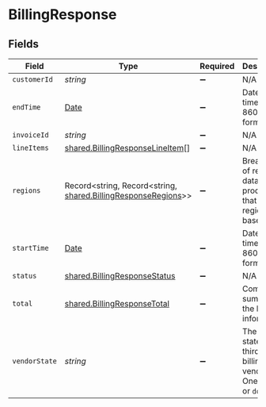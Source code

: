 # BillingResponse


## Fields

| Field                                                                                                          | Type                                                                                                           | Required                                                                                                       | Description                                                                                                    | Example                                                                                                        |
| -------------------------------------------------------------------------------------------------------------- | -------------------------------------------------------------------------------------------------------------- | -------------------------------------------------------------------------------------------------------------- | -------------------------------------------------------------------------------------------------------------- | -------------------------------------------------------------------------------------------------------------- |
| `customerId`                                                                                                   | *string*                                                                                                       | :heavy_minus_sign:                                                                                             | N/A                                                                                                            | x4xCwxxJxGCx123Rx5xTx                                                                                          |
| `endTime`                                                                                                      | [Date](https://developer.mozilla.org/en-US/docs/Web/JavaScript/Reference/Global_Objects/Date)                  | :heavy_minus_sign:                                                                                             | Date and time in ISO 8601 format.                                                                              | 2020-04-09T18:14:30Z                                                                                           |
| `invoiceId`                                                                                                    | *string*                                                                                                       | :heavy_minus_sign:                                                                                             | N/A                                                                                                            | 7SlAESxcJ2zxHOV4gQ9y9X                                                                                         |
| `lineItems`                                                                                                    | [shared.BillingResponseLineItem](../../models/shared/billingresponselineitem.md)[]                             | :heavy_minus_sign:                                                                                             | N/A                                                                                                            |                                                                                                                |
| `regions`                                                                                                      | Record<string, Record<string, [shared.BillingResponseRegions](../../models/shared/billingresponseregions.md)>> | :heavy_minus_sign:                                                                                             | Breakdown of regional data for products that are region based.                                                 |                                                                                                                |
| `startTime`                                                                                                    | [Date](https://developer.mozilla.org/en-US/docs/Web/JavaScript/Reference/Global_Objects/Date)                  | :heavy_minus_sign:                                                                                             | Date and time in ISO 8601 format.                                                                              | 2020-04-09T18:14:30Z                                                                                           |
| `status`                                                                                                       | [shared.BillingResponseStatus](../../models/shared/billingresponsestatus.md)                                   | :heavy_minus_sign:                                                                                             | N/A                                                                                                            |                                                                                                                |
| `total`                                                                                                        | [shared.BillingResponseTotal](../../models/shared/billingresponsetotal.md)                                     | :heavy_minus_sign:                                                                                             | Complete summary of the billing information.                                                                   |                                                                                                                |
| `vendorState`                                                                                                  | *string*                                                                                                       | :heavy_minus_sign:                                                                                             | The current state of our third-party billing vendor. One of `up` or `down`.                                    |                                                                                                                |